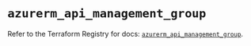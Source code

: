 # `azurerm_api_management_group`

Refer to the Terraform Registry for docs: [`azurerm_api_management_group`](https://registry.terraform.io/providers/hashicorp/azurerm/2.99.0/docs/resources/api_management_group).

